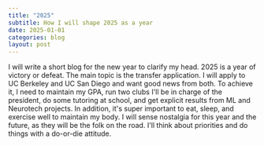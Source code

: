 ```yaml
---
title: "2025"
subtitle: How I will shape 2025 as a year
date: 2025-01-01
categories: blog
layout: post
---
```

I will write a short blog for the new year to clarify my head. 2025 is a year of victory or defeat. The main topic is the transfer application. I will apply to UC Berkeley and UC San Diego and want good news from both. To achieve it, I need to maintain my GPA, run two clubs I'll be in charge of the president, do some tutoring at school, and get explicit results from ML and Neurotech projects. In addition, it's super important to eat, sleep, and exercise well to maintain my body. I will sense nostalgia for this year and the future, as they will be the folk on the road. I'll think about priorities and do things with a do-or-die attitude.
